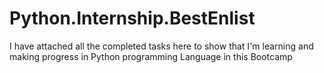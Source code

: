 # Python.Internship.BestEnlist
I have attached all the completed tasks here to show that I'm learning and making progress in Python programming Language in this Bootcamp
